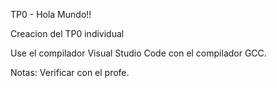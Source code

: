 TP0 - Hola Mundo!!

Creacion del TP0 individual

Use el compilador Visual Studio Code con el compilador GCC. 

Notas: Verificar con el profe.
